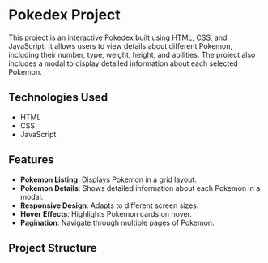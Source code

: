 # Pokedex Project

This project is an interactive Pokedex built using HTML, CSS, and JavaScript. It allows users to view details about different Pokemon, including their number, type, weight, height, and abilities. The project also includes a modal to display detailed information about each selected Pokemon.

## Technologies Used

- HTML
- CSS
- JavaScript

## Features

- **Pokemon Listing**: Displays Pokemon in a grid layout.
- **Pokemon Details**: Shows detailed information about each Pokemon in a modal.
- **Responsive Design**: Adapts to different screen sizes.
- **Hover Effects**: Highlights Pokemon cards on hover.
- **Pagination**: Navigate through multiple pages of Pokemon.

## Project Structure

